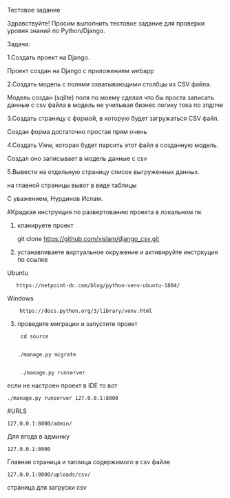 Тестовое задание

Здравствуйте! Просим выполнить тестовое задание для проверки уровня знаний по Python/Django.



Задача: 


1.Создать проект на Django.

Проект создан на Django с приложением webapp 

2.Создать модель с полями охватывающими столбцы из CSV файла.

Модель создан (sqlite) поля по моему сделал что бы проста записать данные с csv файла  в модель не учитывая бизнес логику тока по зпдпче 

3.Создать страницу с формой, в которую будет загружаться CSV файл.

Создан форма достаточно простая прям очень  

4.Создать View, которая будет парсить этот файл в созданную модель.

Создал оно записывает в модель данные с csv 

5.Вывести на отдельную страницу список выгруженных данных.

на главной страницы вывот в виде таблицы 

С уважением, Нурдинов Ислам.



#Крадкая инструкция по развертованию проекта в локальном пк

1. кланируете проект

    
    git clone https://github.com/xislam/django_csv.git 


2. устанавливаете виртуальное окружение и активируйте инстркуция по ссылке 

Ubuntu

       https://netpoint-dc.com/blog/python-venv-ubuntu-1804/

Windows
        
        https://docs.python.org/3/library/venv.html
        


3. проведите миграции и запустите проект 

    
        cd source
    
    
       ./manage.py migrate
    
        
        ./manage.py runserver

если не настроен проект в IDE то вот 

    ./manage.py runserver 127.0.0.1:8000 



#URLS


    127.0.0.1:8000/admin/
    
Для вгода в админку 



    127.0.0.1:8000
         
Главная страница и таплица содержимого в csv файле 
         
    127.0.0.1:8000/uploads/csv/
    
страница для загруски csv 




